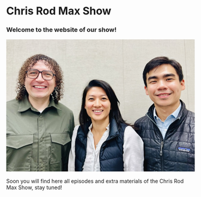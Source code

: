 # Chris Rod Max Show
### Welcome to the website of our show!

![Chris Rod Max](chrisrodmax.jpg "Chris Rod Max")

Soon you will find here all episodes and extra materials of the Chris Rod Max Show, stay tuned!
